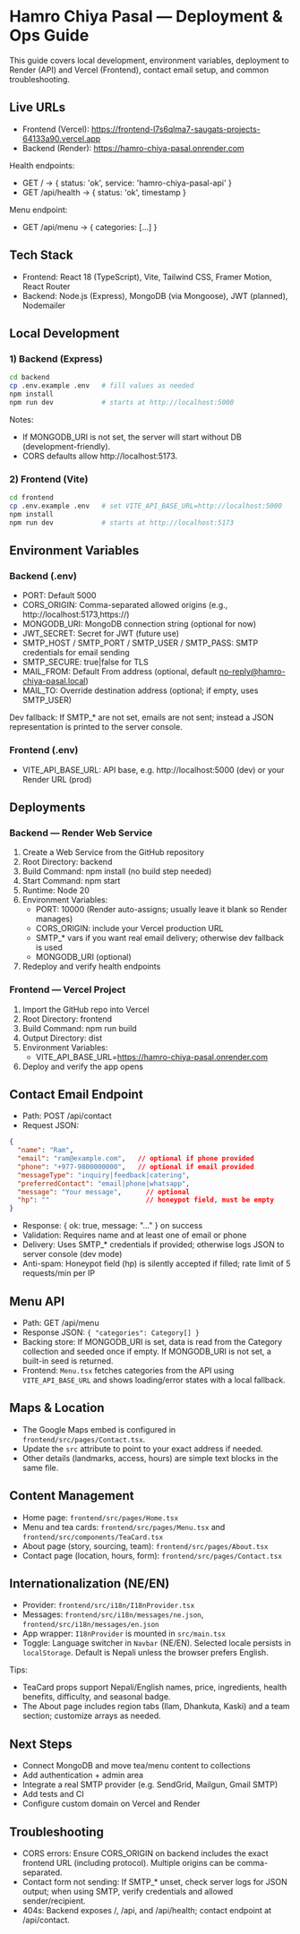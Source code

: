 # Hamro Chiya Pasal — Deployment & Ops Guide

This guide covers local development, environment variables, deployment to Render (API) and Vercel (Frontend), contact email setup, and common troubleshooting.

## Live URLs
- Frontend (Vercel): https://frontend-l7s6qlma7-saugats-projects-64133a90.vercel.app
- Backend (Render): https://hamro-chiya-pasal.onrender.com

Health endpoints:
- GET / → { status: 'ok', service: 'hamro-chiya-pasal-api' }
- GET /api/health → { status: 'ok', timestamp }

Menu endpoint:
- GET /api/menu → { categories: [...] }

## Tech Stack
- Frontend: React 18 (TypeScript), Vite, Tailwind CSS, Framer Motion, React Router
- Backend: Node.js (Express), MongoDB (via Mongoose), JWT (planned), Nodemailer

## Local Development
### 1) Backend (Express)
```bash
cd backend
cp .env.example .env   # fill values as needed
npm install
npm run dev            # starts at http://localhost:5000
```
Notes:
- If MONGODB_URI is not set, the server will start without DB (development-friendly).
- CORS defaults allow http://localhost:5173.

### 2) Frontend (Vite)
```bash
cd frontend
cp .env.example .env   # set VITE_API_BASE_URL=http://localhost:5000
npm install
npm run dev            # starts at http://localhost:5173
```

## Environment Variables
### Backend (.env)
- PORT: Default 5000
- CORS_ORIGIN: Comma-separated allowed origins (e.g., http://localhost:5173,https://<your-vercel-url>)
- MONGODB_URI: MongoDB connection string (optional for now)
- JWT_SECRET: Secret for JWT (future use)
- SMTP_HOST / SMTP_PORT / SMTP_USER / SMTP_PASS: SMTP credentials for email sending
- SMTP_SECURE: true|false for TLS
- MAIL_FROM: Default From address (optional, default no-reply@hamro-chiya-pasal.local)
- MAIL_TO: Override destination address (optional; if empty, uses SMTP_USER)

Dev fallback: If SMTP_* are not set, emails are not sent; instead a JSON representation is printed to the server console.

### Frontend (.env)
- VITE_API_BASE_URL: API base, e.g. http://localhost:5000 (dev) or your Render URL (prod)

## Deployments
### Backend — Render Web Service
1. Create a Web Service from the GitHub repository
2. Root Directory: backend
3. Build Command: npm install (no build step needed)
4. Start Command: npm start
5. Runtime: Node 20
6. Environment Variables:
   - PORT: 10000 (Render auto-assigns; usually leave it blank so Render manages)
   - CORS_ORIGIN: include your Vercel production URL
   - SMTP_* vars if you want real email delivery; otherwise dev fallback is used
   - MONGODB_URI (optional)
7. Redeploy and verify health endpoints

### Frontend — Vercel Project
1. Import the GitHub repo into Vercel
2. Root Directory: frontend
3. Build Command: npm run build
4. Output Directory: dist
5. Environment Variables:
   - VITE_API_BASE_URL=https://hamro-chiya-pasal.onrender.com
6. Deploy and verify the app opens

## Contact Email Endpoint
- Path: POST /api/contact
- Request JSON:
```json
{
  "name": "Ram",
  "email": "ram@example.com",   // optional if phone provided
  "phone": "+977-9800000000",   // optional if email provided
  "messageType": "inquiry|feedback|catering",
  "preferredContact": "email|phone|whatsapp",
  "message": "Your message",      // optional
  "hp": ""                        // honeypot field, must be empty
}
```
- Response: { ok: true, message: "..." } on success
- Validation: Requires name and at least one of email or phone
- Delivery: Uses SMTP_* credentials if provided; otherwise logs JSON to server console (dev mode)
 - Anti-spam: Honeypot field (hp) is silently accepted if filled; rate limit of 5 requests/min per IP

## Menu API
- Path: GET /api/menu
- Response JSON: `{ "categories": Category[] }`
- Backing store: If MONGODB_URI is set, data is read from the Category collection and seeded once if empty. If MONGODB_URI is not set, a built-in seed is returned.
- Frontend: `Menu.tsx` fetches categories from the API using `VITE_API_BASE_URL` and shows loading/error states with a local fallback.

## Maps & Location
- The Google Maps embed is configured in `frontend/src/pages/Contact.tsx`.
- Update the `src` attribute to point to your exact address if needed.
- Other details (landmarks, access, hours) are simple text blocks in the same file.

## Content Management
- Home page: `frontend/src/pages/Home.tsx`
- Menu and tea cards: `frontend/src/pages/Menu.tsx` and `frontend/src/components/TeaCard.tsx`
- About page (story, sourcing, team): `frontend/src/pages/About.tsx`
- Contact page (location, hours, form): `frontend/src/pages/Contact.tsx`

## Internationalization (NE/EN)
- Provider: `frontend/src/i18n/I18nProvider.tsx`
- Messages: `frontend/src/i18n/messages/ne.json`, `frontend/src/i18n/messages/en.json`
- App wrapper: `I18nProvider` is mounted in `src/main.tsx`
- Toggle: Language switcher in `Navbar` (NE/EN). Selected locale persists in `localStorage`. Default is Nepali unless the browser prefers English.

Tips:
- TeaCard props support Nepali/English names, price, ingredients, health benefits, difficulty, and seasonal badge.
- The About page includes region tabs (Ilam, Dhankuta, Kaski) and a team section; customize arrays as needed.

## Next Steps
- Connect MongoDB and move tea/menu content to collections
- Add authentication + admin area
- Integrate a real SMTP provider (e.g. SendGrid, Mailgun, Gmail SMTP)
- Add tests and CI
- Configure custom domain on Vercel and Render

## Troubleshooting
- CORS errors: Ensure CORS_ORIGIN on backend includes the exact frontend URL (including protocol). Multiple origins can be comma-separated.
- Contact form not sending: If SMTP_* unset, check server logs for JSON output; when using SMTP, verify credentials and allowed sender/recipient.
- 404s: Backend exposes /, /api, and /api/health; contact endpoint at /api/contact.
